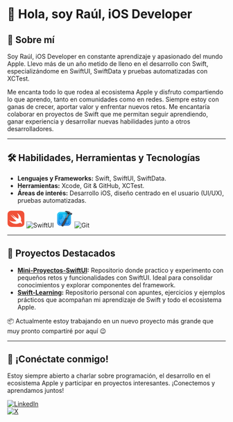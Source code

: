 # 👋 Hola, soy Raúl, iOS Developer

## 🚀 Sobre mí
 
Soy Raúl, iOS Developer en constante aprendizaje y apasionado del mundo Apple. Llevo más de un año metido de lleno en el desarrollo con Swift, especializándome en SwiftUI, SwiftData y pruebas automatizadas con XCTest.

Me encanta todo lo que rodea al ecosistema Apple y disfruto compartiendo lo que aprendo, tanto en comunidades como en redes. Siempre estoy con ganas de crecer, aportar valor y enfrentar nuevos retos. Me encantaría colaborar en proyectos de Swift que me permitan seguir aprendiendo, ganar experiencia y desarrollar nuevas habilidades junto a otros desarrolladores.

---

## 🛠️ Habilidades, Herramientas y Tecnologías

- **Lenguajes y Frameworks:** Swift, SwiftUI, SwiftData.
- **Herramientas:** Xcode, Git & GitHub, XCTest.
- **Áreas de interés:** Desarrollo iOS, diseño centrado en el usuario (UI/UX), pruebas automatizadas.

<p align="left">
  <img src="https://raw.githubusercontent.com/devicons/devicon/master/icons/swift/swift-original.svg" alt="Swift" width="40" height="40"/> 
  <img src="https://developer.apple.com/assets/elements/icons/swiftui/swiftui-96x96_2x.png" alt="SwiftUI" width="40" height="40"/>
  <img src="https://raw.githubusercontent.com/devicons/devicon/master/icons/xcode/xcode-original.svg" alt="Xcode" width="40" height="40"/>
  <img src="https://www.vectorlogo.zone/logos/git-scm/git-scm-icon.svg" alt="Git" width="40" height="40"/>
</p>

---

## 🌟 Proyectos Destacados

- **[Mini-Proyectos-SwiftUI](https://github.com/kontroldev/Mini-Proyectos-SwiftUI):** Repositorio donde practico y experimento con pequeños retos y funcionalidades con SwiftUI. Ideal para consolidar conocimientos y explorar componentes del framework.
- **[Swift-Learning](https://github.com/kontroldev/Swift-Learning):** Repositorio personal con apuntes, ejercicios y ejemplos prácticos que acompañan mi aprendizaje de Swift y todo el ecosistema Apple.

📦 Actualmente estoy trabajando en un nuevo proyecto más grande que muy pronto compartiré por aquí 😉

---
## 🔗 ¡Conéctate conmigo!
Estoy siempre abierto a charlar sobre programación, el desarrollo en el ecosistema Apple y participar en proyectos interesantes. ¡Conectemos y aprendamos juntos!

[![LinkedIn](https://img.shields.io/badge/linkedin-0A66C2?style=for-the-badge&logo=linkedin&logoColor=white)](https://www.linkedin.com/in/raulgallegoalonso/)  
[![X](https://img.shields.io/badge/x-000000?style=for-the-badge&logo=x&logoColor=white)](https://twitter.com/kontrol_deejay)  
